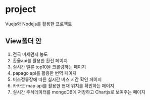 # project
Vuejs와 Nodejs를 활용한 프로젝트
## View폴더 안
1) 전국 미세먼지 농도
2) 환율api를 활용한 환전 페이지
3) 실시간 멜론 top10을 크롤링하는 페이지
4) papago api를 활용한 번역 페이지
5) 버스정류장에 따른 실시간 버스 시간 확인 페이지
6) 카카오 map api를 활용한 현재 위치를 확인하는 페이지
7) 실시간 주식데이터를 mongoDB에 저장하고 Chartjs로 보여주는 페이지
